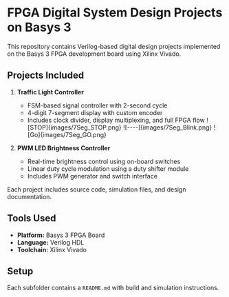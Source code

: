 # FPGA Digital System Design Projects on Basys 3

This repository contains Verilog-based digital design projects implemented on the Basys 3 FPGA development board using Xilinx Vivado.

## Projects Included

1. **Traffic Light Controller**
   - FSM-based signal controller with 2-second cycle
   - 4-digit 7-segment display with custom encoder
   - Includes clock divider, display multiplexing, and full FPGA flow
![STOP]{images/7Seg_STOP.png}
![----]{images/7Seg_Blink.png}
![Go]{images/7Seg_GO.png}


2. **PWM LED Brightness Controller**
   - Real-time brightness control using on-board switches
   - Linear duty cycle modulation using a duty shifter module
   - Includes PWM generator and switch interface

Each project includes source code, simulation files, and design documentation.

## Tools Used
- **Platform:** Basys 3 FPGA Board
- **Language:** Verilog HDL
- **Toolchain:** Xilinx Vivado

## Setup
Each subfolder contains a `README.md` with build and simulation instructions.

